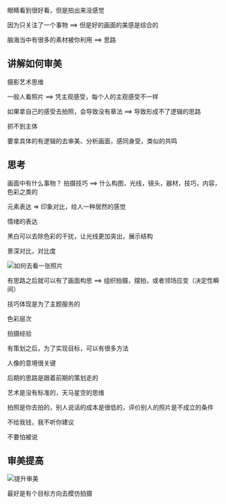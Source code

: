 眼睛看到很好看，但是拍出来没感觉

因为只关注了一个事物  ==> 但是好的画面的美感是综合的

脑海当中有很多的素材被你利用 ==> 思路

## 讲解如何审美

摄影艺术思维

一般人看照片 ==> 凭主观感受，每个人的主观感受不一样

如果拿自己的感受去拍照，会导致没有章法 ==> 导致形成不了逻辑的思路

抓不到主体

要拿具体的有逻辑的去审美、分析画面，感同身受，类似的共鸣

## 思考
画面中有什么事物？
拍摄技巧 ==> 什么构图，光线，镜头，器材，技巧，内容，色彩之类的

元素表达 => 印象对比，给人一种居然的感觉

情绪的表达

黑白可以去除色彩的干扰，让光线更加突出，展示结构

景深对比，对比度

![如何去看一张照片](https://cdn.jsdelivr.net/gh/Vixcity/FigureBed/img/202202172050439.png)

有思路之后就可以有了画面构思 ==> 组织拍摄，摆拍，或者领场应变（决定性瞬间）

技巧体现是为了主题服务的

色彩层次

拍摄经验

有策划之后，为了实现目标，可以有很多方法

人像的意境很关键

后期的思路是跟着前期的策划走的

艺术是没有标准的，天马星空的思维

拍照是你去拍的，别人说话的成本是很低的，评价别人的照片是不成立的条件

不给我钱，我不听你建议

不要怕被说

## 审美提高
![提升审美](https://cdn.jsdelivr.net/gh/Vixcity/FigureBed/img/202202172138618.png)

最好是有个目标方向去模仿拍摄